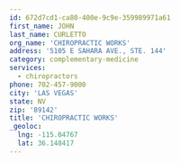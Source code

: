 ```yaml
---
id: 672d7cd1-ca80-400e-9c9e-359989971a61
first_name: JOHN
last_name: CURLETTO
org_name: 'CHIROPRACTIC WORKS'
address: '5105 E SAHARA AVE., STE. 144'
category: complementary-medicine
services:
  - chiropractors
phone: 702-457-9000
city: 'LAS VEGAS'
state: NV
zip: '89142'
title: 'CHIROPRACTIC WORKS'
_geoloc:
  lng: -115.04767
  lat: 36.148417
---
```

